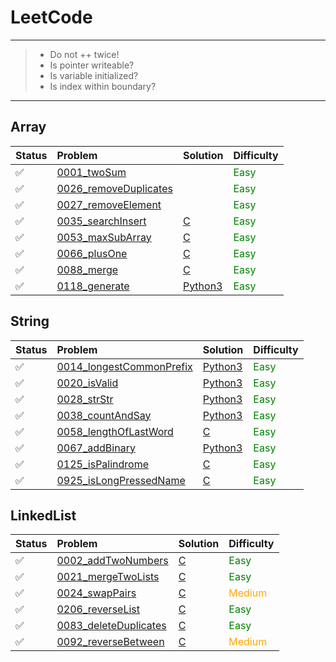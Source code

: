# LeetCode

---
> * Do not ++ twice!
> * Is pointer writeable?
> * Is variable initialized?
> * Is index within boundary?
---

## Array
 Status | Problem | Solution | Difficulty
:-|:-|:-|:-
:white_check_mark: | [0001_twoSum][0001-p]           || <Font Color=Green>Easy</Font> |
:white_check_mark: | [0026_removeDuplicates][0026-p] || <Font Color=Green>Easy</Font> |
:white_check_mark: | [0027_removeElement][0027-p]    || <Font Color=Green>Easy</Font> |
:white_check_mark: | [0035_searchInsert][0035-p]     | [C][0035-c] | <Font Color=Green>Easy</Font> |
:white_check_mark: | [0053_maxSubArray][0053-p]      | [C][0053-c] | <Font Color=Green>Easy</Font> |
:white_check_mark: | [0066_plusOne][0066-p]          | [C][0066-c] | <Font Color=Green>Easy</Font> |
:white_check_mark: | [0088_merge][0088-p]            | [C][0088-c] | <Font Color=Green>Easy</Font> |
:white_check_mark: | [0118_generate][0118-p]         | [Python3][0118-3]| <Font Color=Green>Easy</Font> |

## String
Status | Problem | Solution | Difficulty
:-|:-|:-|:-
:white_check_mark: | [0014_longestCommonPrefix][0014-p] | [Python3][0014-3] | <Font Color=Green>Easy</Font> |
:white_check_mark: | [0020_isValid][0020-p] | [Python3][0020-3] | <Font Color=Green>Easy</Font> |
:white_check_mark: | [0028_strStr][0028-p] | [Python3][0028-3] | <Font Color=Green>Easy</Font> |
:white_check_mark: | [0038_countAndSay][0038-p] | [Python3][0038-3] | <Font Color=Green>Easy</Font> |
:white_check_mark: | [0058_lengthOfLastWord][0058-p] | [C][0058-c] | <Font Color=Green>Easy</Font> |
:white_check_mark: | [0067_addBinary][0067-p] | [Python3][0067-3] | <Font Color=Green>Easy</Font> |
:white_check_mark: | [0125_isPalindrome][0125-p] | [C][0125-c] | <Font Color=Green>Easy</Font> |
:white_check_mark: | [0925_isLongPressedName][0925-p] | [C][0925-c] | <Font Color=Green>Easy</Font> |

## LinkedList
Status | Problem | Solution | Difficulty
:-|:-|:-|:-
:white_check_mark: | [0002_addTwoNumbers][0002-p] | [C][0002-c] | <Font Color=Green>Easy</Font> |
:white_check_mark: | [0021_mergeTwoLists][0021-p] | [C][0021-c] | <Font Color=Green>Easy</Font> |
:white_check_mark: | [0024_swapPairs][0024-p] | [C][0024-c] | <Font Color=Orange>Medium</Font> |
:white_check_mark: | [0206_reverseList][0206-p] | [C][0206-c] | <Font Color=Green>Easy</Font> |
:white_check_mark: | [0083_deleteDuplicates][0083-p] | [C][0083-c] | <Font Color=Green>Easy</Font> |
:white_check_mark: | [0092_reverseBetween][0092-p] | [C][0092-c] | <Font Color=Orange>Medium</Font> |

[0001-p]: https://leetcode.com/problems/two-sum/
[0026-p]: https://leetcode.com/problems/remove-duplicates-from-sorted-crray/
[0027-p]: https://leetcode.com/problems/remove-element/
[0035-p]: https://leetcode.com/problems/search-insert-position/
[0035-c]: https://github.com/asicer/leetcode/blob/master/0035_searchInsert.c
[0053-p]: https://leetcode.com/problems/maximum-subarray/
[0053-c]: https://github.com/asicer/leetcode/blob/master/0053_maxSubArray.c
[0066-p]: https://leetcode.com/problems/plus-one/
[0066-c]: https://github.com/asicer/leetcode/blob/master/0066_plusOne.c
[0088-p]: https://leetcode.com/problems/merge-sorted-crray/
[0088-c]: https://github.com/asicer/leetcode/blob/master/0088_merge.c
[0118-p]: https://leetcode.com/problems/pascals-triangle/
[0118-3]: https://github.com/asicer/leetcode/blob/master/0118_generate.py
[0119-p]: https://leetcode.com/problems/pascals-triangle-ii/

[0014-p]: https://leetcode.com/problems/longest-common-prefix/
[0014-3]: https://github.com/asicer/leetcode/blob/master/0014_longestCommonPrefix.py
[0020-p]: https://leetcode.com/problems/valid-parentheses/
[0020-3]: https://github.com/asicer/leetcode/blob/master/0020_isValid.py
[0028-p]: https://leetcode.com/problems/implement-strstr/
[0028-3]: https://github.com/asicer/leetcode/blob/master/0028_strStr.py
[0038-p]: https://leetcode.com/problems/count-and-say/
[0038-3]: https://github.com/asicer/leetcode/blob/master/0038_countAndSay.py
[0058-p]: https://leetcode.com/problems/length-of-last-word/
[0058-c]: https://github.com/asicer/leetcode/blob/master/0058_lengthOfLastWord.c
[0067-p]: https://leetcode.com/problems/add-binary/
[0067-3]: https://github.com/asicer/leetcode/blob/master/0067_addBinary.py
[0125-p]: https://leetcode.com/problems/valid-palindrome/
[0125-c]: https://github.com/asicer/leetcode/blob/master/0125_isPalindrome.c
[0925-p]: https://leetcode.com/problems/long-pressed-name/
[0925-c]: https://github.com/asicer/leetcode/blob/master/0925_isLongPressedName.c

[0002-p]: https://leetcode.com/problems/add-two-numbers/
[0002-c]: https://github.com/asicer/leetcode/blob/master/0002_addTwoNumbers.c
[0021-p]: https://leetcode.com/problems/merge-two-sorted-lists/
[0021-c]: https://github.com/asicer/leetcode/blob/master/0021_mergeTwoLists.c
[0024-p]: https://leetcode.com/problems/swap-nodes-in-pairs/
[0024-c]: https://github.com/asicer/leetcode/blob/master/0024_swapPairs.c
[0206-p]: https://leetcode.com/problems/reverse-linked-list/
[0206-c]: https://github.com/asicer/leetcode/blob/master/0206_reverseList.c
[0092-p]: https://leetcode.com/problems/reverse-linked-list-ii/
[0092-c]: https://github.com/asicer/leetcode/blob/master/0092_reverseBetween.c
[0083-p]: https://leetcode.com/problems/remove-duplicates-from-sorted-list/
[0083-c]: https://github.com/asicer/leetcode/blob/master/0083_deleteDuplicates.c

